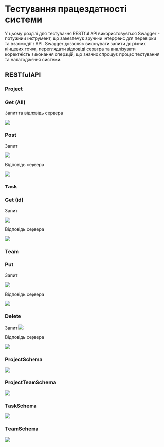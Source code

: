 # Тестування працездатності системи

У цьому розділі для тестування RESTful API використовується Swagger - потужний інструмент, що забезпечує зручний інтерфейс для перевірки та взаємодії з API. Swagger дозволяє виконувати запити до різних кінцевих точок, переглядати відповіді сервера та аналізувати коректність виконання операцій, що значно спрощує процес тестування та налагодження системи.

## RESTfulAPI

### Project

### Get (All)
Запит та відповідь сервера
<p>
    <img src="./img/1.png">
</p>

### Post
Запит
<p>
    <img src="./img/2.png">
</p>
Відповідь сервера
<p>
    <img src="./img/3.png">
</p>

### Task

### Get (id)
Запит
<p>
    <img src="./img/4.png">
</p>
Відповідь сервера
<p>
    <img src="./img/5.png">
</p>

### Team

### Put
Запит
<p>
    <img src="./img/10.png">
</p>
Відповідь сервера
<p>
    <img src="./img/6.png">
</p>

### Delete
<p>
Запит
    <img src="./img/7.png">
</p>
Відповідь сервера
<p>
    <img src="./img/9.png">
</p>

### ProjectSchema
<p>
    <img src="./img/11.png">
</p>

### ProjectTeamSchema
<p>
    <img src="./img/12.png">
</p>

### TaskSchema
<p>
    <img src="./img/13.png">
</p>

### TeamSchema
<p>
    <img src="./img/8.png">
</p>